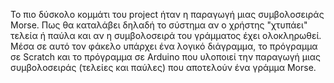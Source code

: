 To πιο δύσκολο κομμάτι του project ήταν η παραγωγή μιας συμβολοσειράς Morse. Πως θα καταλάβει δηλαδή το σύστημα αν ο χρήστης "χτυπάει" τελεία ή παύλα και αν η 
 συμβολοσειρά του  γράμματος έχει ολοκληρωθεί. Μέσα σε αυτό τον φάκελο υπάρχει ένα λογικό διάγραμμα, το πρόγραμμα σε Scratch και το πρόγραμμα σε Arduino που υλοποιεί την
 παραγωγή μιας συμβολοσειράς (τελείες και παύλες) που αποτελούν ένα γράμμα Morse.
